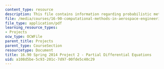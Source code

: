 ```yaml
---
content_type: resource
description: This file contains information regarding probabilistic methods and optimization.
file: /media/courses/16-90-computational-methods-in-aerospace-engineering-spring-2014/a108d5be5c93201c7d9700fde5c40c29_MIT16_90S14_Project2.pdf
file_type: application/pdf
learning_resource_types:
- Projects
ocw_type: OCWFile
parent_title: Projects
parent_type: CourseSection
resourcetype: Document
title: 16.90 Spring 2014 Project 2 - Partial Differential Equations
uid: a108d5be-5c93-201c-7d97-00fde5c40c29
---
```

